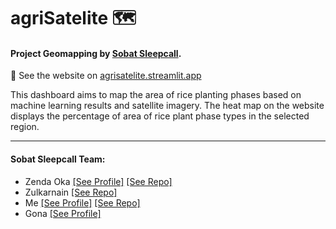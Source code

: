 # agriSatelite 🗺️

#### Project Geomapping by [Sobat Sleepcall](#sobat-sleepcall-team).

🚀 See the website on [agrisatelite.streamlit.app](https://agrisatelite.streamlit.app/)

This dashboard aims to map the area of ​​rice planting phases based on machine learning results and satellite imagery. The heat map on the website displays the percentage of area of ​​rice plant phase types in the selected region.

---

#### Sobat Sleepcall Team:
 - Zenda Oka [\[See Profile\]](https://github.com/zendaokaofficial) [\[See Repo\]](https://www.linkedin.com/in/zendaoka/)
 - Zulkarnain [\[See Repo\]](https://github.com/zul-zulkar)
 - Me [\[See Profile\]](https://id.linkedin.com/in/jey-neutron) [\[See Repo\]](https://github.com/jey-neutron)
 - Gona [\[See Profile\]](https://www.linkedin.com/in/gonawijayanti/)
